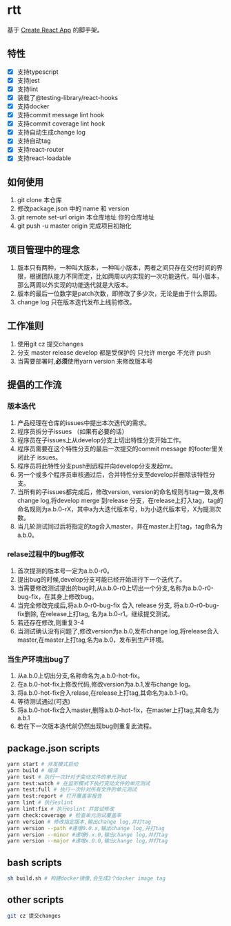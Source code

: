 # rtt

基于 [Create React App](https://github.com/facebook/create-react-app) 的脚手架。

## 特性

* [x] 支持typescript
* [x] 支持jest
* [x] 支持lint
* [x] 装载了@testing-library/react-hooks
* [x] 支持docker
* [x] 支持commit message lint hook
* [x] 支持commit coverage lint hook
* [x] 支持自动生成change log
* [x] 支持自动tag
* [x] 支持react-router
* [x] 支持react-loadable

## 如何使用

1. git clone 本仓库
2. 修改package.json 中的 name 和 version
3. git remote set-url origin 本仓库地址 你的仓库地址
4. git push -u master origin 完成项目初始化

## 项目管理中的理念

1. 版本只有两种，一种叫大版本，一种叫小版本，两者之间只存在交付时间的界限，根据团队能力不同而定，比如两周以内实现的一次功能迭代，叫小版本，那么两周以外实现的功能迭代就是大版本。
2. 版本的最后一位数字是patch次数，即修改了多少次，无论是由于什么原因。
3. change log 只在版本迭代发布上线前修改。

## 工作准则

1. 使用git cz 提交changes
2. 分支 master release develop 都是受保护的 只允许 merge 不允许 push
3. 当需要部署时,**必须**使用yarn version 来修改版本号

## 提倡的工作流

### 版本迭代

1. 产品经理在仓库的issues中提出本次迭代的需求。
2. 程序员拆分子issues （如果有必要的话）
3. 程序员在子issues上从develop分支上切出特性分支开始工作。
4. 程序员需要在这个特性分支的最后一次提交的commit message 的footer里关闭此子 issues。
5. 程序员将此特性分支push到远程并向develop分支发起mr。
6. 另一个或多个程序员审核通过后，合并特性分支至develop并删除该特性分支。
7. 当所有的子issues都完成后，修改version, version的命名规则与tag一致,发布change log,将develop merge 到release 分支，在release上打入tag，tag的命名规则为a.b.0-rX，其中a为大迭代版本号，b为小迭代版本号，X为提测次数。
8. 当几轮测试同过后将指定的tag合入master，并在master上打tag，tag命名为a.b.0。

### relase过程中的bug修改

1. 首次提测的版本号一定为a.b.0-r0。
2. 提出bug的时候,develop分支可能已经开始进行下一个迭代了。
3. 当需要修改测试提出的bug时,从a.b.0-r0上切出一个分支,名称为a.b.0-r0-bug-fix，在其身上修改bug。
4. 当完全修改完成后,将a.b.0-r0-bug-fix 合入 release 分支, 将a.b.0-r0-bug-fix删除, 在release上打tag, 名为a.b.0-r1。继续提交测试。
5. 若还存在修改,则重复3-4
6. 当测试确认没有问题了,修改version为a.b.0,发布change log,将release合入master,在master上打tag,名为a.b.0，发布到生产环境。

### 当生产环境出bug了

1. 从a.b.0上切出分支,名称命名为,a.b.0-hot-fix。
2. 在a.b.0-hot-fix上修改代码,修改version为a.b.1,发布change log。
3. 将a.b.0-hot-fix合入relase,在release上打tag,其命名为a.b.1-r0。
4. 等待测试通过(可选)
5. 将a.b.0-hot-fix合入master,删除a.b.0-hot-fix，在master上打tag,其命名为a.b.1
6. 若在下一次版本迭代前仍然出现bug则重复此流程。

## package.json scripts

```bash
yarn start # 开发模式启动
yarn build # 编译
yarn test # 执行一次针对于变动文件的单元测试
yarn test:watch # 在监听模式下执行变动文件的单元测试
yarn test:full # 执行一次针对所有文件的单元测试
yarn test:report # 打开覆盖率报告
yarn lint # 执行eslint
yarn lint:fix # 执行eslint 并尝试修改
yarn check:coverage # 检查单元测试覆盖率
yarn version # 修改指定版本,输出change log,并打tag
yarn version --path #递增0.0.x,输出change log,并打tag
yarn version --minor #递增0.x.0,输出change log,并打tag
yarn version --major #递增x.0.0,输出change log,并打tag
```

## bash scripts

```bash
sh build.sh # 构建docker镜像,会生成3个docker image tag
```

## other scripts

```bash
git cz 提交changes
```
